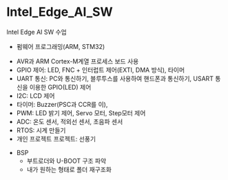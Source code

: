 # Intel_Edge_AI_SW
Intel Edge AI SW 수업
* 펌웨어 프로그래밍(ARM, STM32)
 - AVR과 ARM Cortex-M계열 프로세스 보드 사용
 - GPIO 제어: LED, FNC + 인터럽트 제어(EXTI, DMA 방식), 타이머
 - UART 통신: PC와 통신하기, 블루투스를 사용하여 핸드폰과 통신하기, USART 통신을 이용한 GPIO(LED) 제어
 - I2C: LCD 제어
 - 타이머: Buzzer(PSC과 CCR를 이), 
 - PWM: LED 밝기 제어, Servo 모터, Step모터 제어 
 - ADC: 온도 센서, 적외선 센서, 초음파 센서
 - RTOS: 시계 만들기
 - 개인 프로젝트 프로젝트: 선풍기
* BSP
  - 부트로더와 U-BOOT 구조 파악
  - 내가 원하는 형태로 폴더 재구조화

